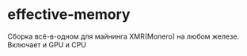 # effective-memory
Сборка всё-в-одном для майнинга XMR(Monero) на любом железе. Включает и GPU и CPU

